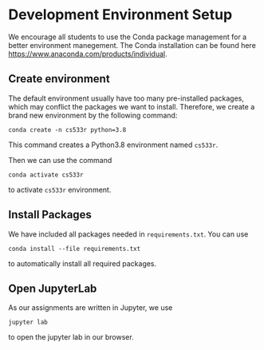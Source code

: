 # Development Environment Setup

We encourage all students to use the Conda package management for a better environment manegement. The Conda installation can be found here https://www.anaconda.com/products/individual.

## Create environment

The default environment usually have too many pre-installed packages, which may conflict the packages we want to install. Therefore, we create a brand new environment by the following command:

```
conda create -n cs533r python=3.8
```

This command creates a Python3.8 environment named `cs533r`.

Then we can use the command 

```
conda activate cs533r
```

to activate `cs533r` environment.

## Install Packages

We have included all packages needed in `requirements.txt`. You can use

```
conda install --file requirements.txt
```

to automatically install all required packages.

## Open JupyterLab

As our assignments are written in Jupyter, we use

```
jupyter lab
```

to open the jupyter lab in our browser.
